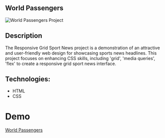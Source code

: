 ## World Passengers

![World Passengers Project](chrome-capture-2024-2-9-1.gif)

## Description
The Responsive Grid Sport News project is a demonstration of an attractive and user-friendly web design for showcasing sports news headlines. This project focuses on enhancing CSS skills, including 'grid', 'media queries', 'flex' to create a responsive grid sport news interface.

## Technologies:
- HTML
- CSS

# Demo

[World Passengers](https://meryemsenturk.github.io/World-Passengers/)
